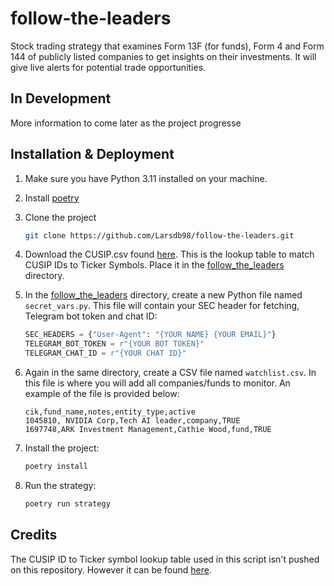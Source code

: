 # follow-the-leaders
Stock trading strategy that examines Form 13F (for funds), Form 4 and Form 144 of publicly listed companies to get insights on their investments. It will give live alerts for potential trade opportunities.

## In Development

More information to come later as the project progresse

## Installation & Deployment

1. Make sure you have Python 3.11 installed on your machine.

2. Install [poetry](https://python-poetry.org)

3. Clone the project

    ```zsh
    git clone https://github.com/Larsdb98/follow-the-leaders.git
    ```

4. Download the CUSIP.csv found [here](https://github.com/yoshishima/Stock_Data). This is the lookup table to match CUSIP IDs to Ticker Symbols. Place it in the [follow_the_leaders](follow_the_leaders/) directory. 

5. In the [follow_the_leaders](follow_the_leaders/) directory, create a new Python file named `secret_vars.py`. This file will contain your SEC header for fetching, Telegram bot token and chat ID:

    ```python
    SEC_HEADERS = {"User-Agent": "{YOUR NAME} {YOUR EMAIL}"}
    TELEGRAM_BOT_TOKEN = r"{YOUR BOT TOKEN}"
    TELEGRAM_CHAT_ID = r"{YOUR CHAT ID}"
    ```

6. Again in the same directory, create a CSV file named `watchlist.csv`. In this file is where you will add all companies/funds to monitor. An example of the file is provided below:

    ```
    cik,fund_name,notes,entity_type,active
    1045810, NVIDIA Corp,Tech AI leader,company,TRUE
    1697748,ARK Investment Management,Cathie Wood,fund,TRUE
    ```

7. Install the project:

    ```zsh
    poetry install
    ```

8. Run the strategy:

    ```zsh
    poetry run strategy
    ```

## Credits

The CUSIP ID to Ticker symbol lookup table used in this script isn't pushed on this repository. However it can be found [here](https://github.com/yoshishima/Stock_Data).
